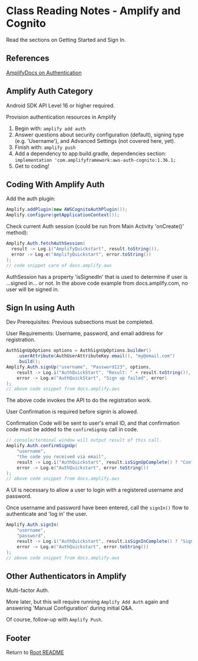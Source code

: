 # Class Reading Notes - Amplify and Cognito

Read the sections on Getting Started and Sign In.

## References

[AmplifyDocs on Authentication](https://docs.amplify.aws/lib/auth/getting-started/q/platform/android/)

## Amplify Auth Category

Android SDK API Level 16 or higher required.

Provision authentication resources in Amplify

1. Begin with: `amplify add auth`
1. Answer questions about security configuration (default), signing type (e.g. 'Username'), and Advanced Settings (not covered here, yet).
1. Finish with: `amplify push`
1. Add a dependency to app:build.gradle, dependencies section: `implementation 'com.amplifyframework:aws-auth-cognito:1.36.1;`
1. Get to coding!

## Coding With Amplify Auth

Add the auth plugin:

```java
Amplify.addPlugin(new AWSCognitoAuthPlugin());
Amplify.configure(getApplicationContext());
```

Check current Auth session (could be run from Main Activity 'onCreate()' method):

```java
Amplify.Auth.fetchAuthSession(
  result -> Log.i("AmplifyQuickstart", result.toString()),
  error -> Log.e("AmplifyQuickstart", error.toString())
);
// code snippet care of docs.amplify.aws
```

AuthSession has a property 'isSignedIn' that is used to determine if user is ...signed in... or not. In the above code example from docs.amplify.com, no user will be signed in.

## Sign In using Auth

Dev Prerequisites: Previous subsections must be completed.

User Requirements: Username, password, and email address for registration.

```java
AuthSignUpOptions options = AuthSignUpOptions.builder()
    .userAttribute(AuthUserAttributeKey.email(), "my@email.com")
    .build();
Amplify.Auth.signUp("username", "Password123", options,
    result -> Log.i("AuthQuickStart", "Result: " + result.toString()),
    error -> Log.e("AuthQuickStart", "Sign up failed", error)
);
// above code snippet from docs.amplify.aws
```

The above code invokes the API to do the registration work.

User Confirmation is required before signin is allowed.

Confirmation Code will be sent to user's email ID, and that confirmation code must be added to the `confirmSignUp` call in code.

```java
// console/terminal window will output result of this call.
Amplify.Auth.confirmSignUp(
    "username",
    "the code you received via email",
    result -> Log.i("AuthQuickstart", result.isSignUpComplete() ? "Confirm signUp succeeded" : "Confirm sign up not complete"),
    error -> Log.e("AuthQuickstart", error.toString())
);
// above code snippet from docs.amplify.aws
```

A UI is necessary to allow a user to login with a registered username and password.

Once username and password have been entered, call the `signIn()` flow to authenticate and 'log in' the user.

```java
Amplify.Auth.signIn(
    "username",
    "password",
    result -> Log.i("AuthQuickstart", result.isSignInComplete() ? "Sign in succeeded" : "Sign in not complete"),
    error -> Log.e("AuthQuickstart", error.toString())
);
// above code snippet from docs.amplify.aws
```

## Other Authenticators in Amplify

Multi-factor Auth.

More later, but this will require running `Amplify Add Auth` again and answering 'Manual Configuration' during initial Q&A.

Of course, follow-up with `Amplify Push`.

## Footer

Return to [Root README](../README.html)
